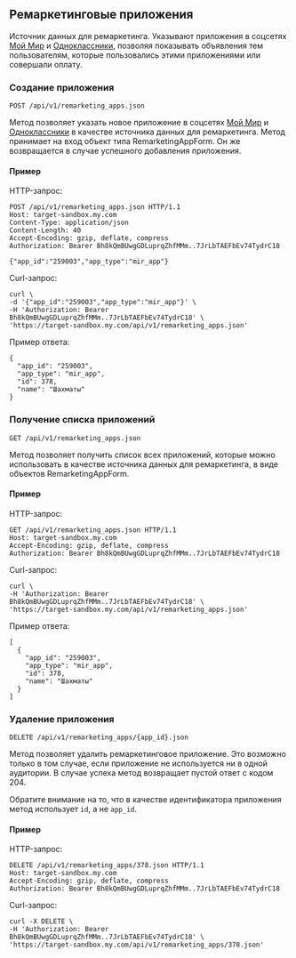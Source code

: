 ## Ремаркетинговые приложения
Источник данных для ремаркетинга. Указывают приложения в
соцсетях [Мой Мир](http://my.mail.ru/) и
[Одноклассники](http://odnoklassniki.ru/), позволяя показывать объявления
тем пользователям, которые пользовались этими приложениями или совершали
оплату.

### Создание приложения
`POST /api/v1/remarketing_apps.json`

Метод позволяет указать новое приложение в соцсетях
[Мой Мир](http://my.mail.ru/) и [Одноклассники](http://odnoklassniki.ru/)
в качестве источника данных для ремаркетинга. Метод принимает на вход
объект типа RemarketingAppForm. Он же возвращается в случае успешного
добавления приложения.

#### Пример

HTTP-запрос:

    POST /api/v1/remarketing_apps.json HTTP/1.1
    Host: target-sandbox.my.com
    Content-Type: application/json
    Content-Length: 40
    Accept-Encoding: gzip, deflate, compress
    Authorization: Bearer Bh8kQmBUwgGDLuprqZhfMMm..7JrLbTAEFbEv74TydrC18

    {"app_id":"259003","app_type":"mir_app"}

Curl-запрос:

    curl \
    -d '{"app_id":"259003","app_type":"mir_app"}' \
    -H 'Authorization: Bearer Bh8kQmBUwgGDLuprqZhfMMm..7JrLbTAEFbEv74TydrC18' \
    'https://target-sandbox.my.com/api/v1/remarketing_apps.json'

Пример ответа:

    {
      "app_id": "259003",
      "app_type": "mir_app",
      "id": 378,
      "name": "Шахматы"
    }


### Получение списка приложений
`GET /api/v1/remarketing_apps.json`

Метод позволяет получить список всех приложений, которые можно использовать
в качестве источника данных для ремаркетинга, в виде объектов
RemarketingAppForm.

#### Пример

HTTP-запрос:

    GET /api/v1/remarketing_apps.json HTTP/1.1
    Host: target-sandbox.my.com
    Accept-Encoding: gzip, deflate, compress
    Authorization: Bearer Bh8kQmBUwgGDLuprqZhfMMm..7JrLbTAEFbEv74TydrC18

Curl-запрос:

    curl \
    -H 'Authorization: Bearer Bh8kQmBUwgGDLuprqZhfMMm..7JrLbTAEFbEv74TydrC18' \
    'https://target-sandbox.my.com/api/v1/remarketing_apps.json'

Пример ответа:

    [
      {
        "app_id": "259003",
        "app_type": "mir_app",
        "id": 378,
        "name": "Шахматы"
      }
    ]


### Удаление приложения
`DELETE /api/v1/remarketing_apps/{app_id}.json`

Метод позволяет удалить ремаркетинговое приложение. Это возможно только в
том случае, если приложение не используется ни в одной аудитории. В случае
успеха метод возвращает пустой ответ с кодом 204.

Обратите внимание на то, что в качестве идентификатора приложения метод
использует `id`, а не `app_id`.

#### Пример

HTTP-запрос:

    DELETE /api/v1/remarketing_apps/378.json HTTP/1.1
    Host: target-sandbox.my.com
    Accept-Encoding: gzip, deflate, compress
    Authorization: Bearer Bh8kQmBUwgGDLuprqZhfMMm..7JrLbTAEFbEv74TydrC18

Curl-запрос:

    curl -X DELETE \
    -H 'Authorization: Bearer Bh8kQmBUwgGDLuprqZhfMMm..7JrLbTAEFbEv74TydrC18' \
    'https://target-sandbox.my.com/api/v1/remarketing_apps/378.json'

